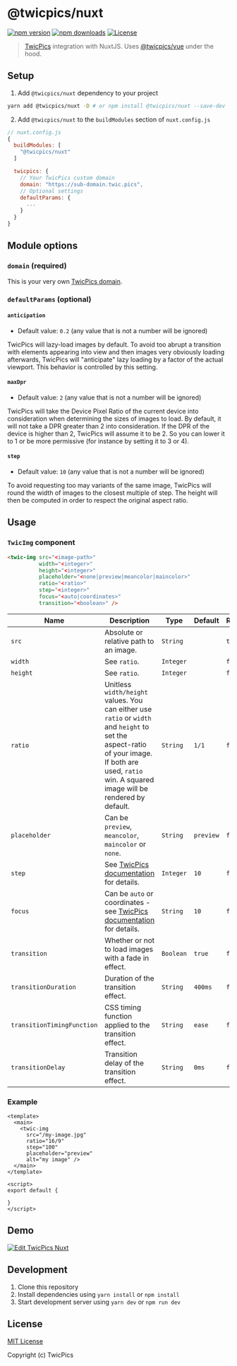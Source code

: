 # @twicpics/nuxt

[![npm version][npm-version-src]][npm-version-href]
[![npm downloads][npm-downloads-src]][npm-downloads-href]
[![License][license-src]][license-href]

> [TwicPics](https://www.twicpics.com) integration with NuxtJS. Uses [@twicpics/vue](https://github.com/TwicPics/vue-twicpics) under the hood.

## Setup

1.  Add `@twicpics/nuxt` dependency to your project

```bash
yarn add @twicpics/nuxt -D # or npm install @twicpics/nuxt --save-dev
```

2.  Add `@twicpics/nuxt` to the `buildModules` section of `nuxt.config.js`

```js
// nuxt.config.js
{
  buildModules: [
    "@twicpics/nuxt"
  ]

  twicpics: {
    // Your TwicPics custom domain
    domain: "https://sub-domain.twic.pics",
    // Optional settings
    defaultParams: {
      ...
    }
  }
}
```

## Module options

### `domain` (required)

This is your very own [TwicPics domain](https://www.twicpics.com/documentation/subdomain/). 

### `defaultParams` (optional)

#### `anticipation`

*   Default value: `0.2` (any value that is not a number will be ignored)

TwicPics will lazy-load images by default. To avoid too abrupt a transition with elements appearing into view and then images very obviously loading afterwards, TwicPics will "anticipate" lazy loading by a factor of the actual viewport. This behavior is controlled by this setting.

#### `maxDpr`

*   Default value: `2` (any value that is not a number will be ignored)

TwicPics will take the Device Pixel Ratio of the current device into consideration when determining the sizes of images to load. By default, it will not take a DPR greater than 2 into consideration. If the DPR of the device is higher than 2, TwicPics will assume it to be 2. So you can lower it to 1 or be more permissive (for instance by setting it to 3 or 4).

#### `step`

*   Default value: `10` (any value that is not a number will be ignored)

To avoid requesting too may variants of the same image, TwicPics will round the width of images to the closest multiple of step. The height will then be computed in order to respect the original aspect ratio.

## Usage

### `TwicImg` component

```html
<twic-img src="<image-path>"
          width="<integer>"
          height="<integer>"
          placeholder="<none|preview|meancolor|maincolor>"
          ratio="<ratio>"
          step="<integer>"
          focus="<auto|coordinates>"
          transition="<boolean>" />
```

| Name | Description | Type | Default | Required |
|------|-------------|------|---------|----------|
| `src` | Absolute or relative path to an image. | `String` | | `true` |
| `width` | See `ratio`. | `Integer` | | `false` |
| `height` | See `ratio`. | `Integer` | | `false` |
| `ratio` | Unitless `width/height` values. You can either use `ratio` or `width` and `height` to set the aspect-ratio of your image. If both are used, `ratio` win. A squared image will be rendered by default. | `String` | `1/1` | `false` |
| `placeholder` | Can be `preview`, `meancolor`, `maincolor` or `none`. | `String` | `preview` | `false` |
| `step` | See [TwicPics documentation](https://www.twicpics.com/documentation/script-attributes-image/#data-twic-src-step) for details. | `Integer` | `10` | `false` |
| `focus` | Can be `auto` or coordinates - see [TwicPics documentation](https://www.twicpics.com/documentation/script-attributes-image/#data-twic-src-focus) for details. | `String` | `10` | `false` |
| `transition` | Whether or not to load images with a fade in effect. | `Boolean` | `true` | `false` |
| `transitionDuration` | Duration of the transition effect. | `String` | `400ms` | `false` |
| `transitionTimingFunction` | CSS timing function applied to the transition effect. | `String` | `ease` | `false` |
| `transitionDelay` | Transition delay of the transition effect. | `String` | `0ms` | `false` |

### Example

```vue
<template>
  <main>
    <twic-img
      src="/my-image.jpg"
      ratio="16/9"
      step="100"
      placeholder="preview"
      alt="my image" />
  </main>
</template>

<script>
export default {

}
</script>
```

## Demo

[![Edit TwicPics Nuxt](https://codesandbox.io/static/img/play-codesandbox.svg)](https://codesandbox.io/s/twicpics-nuxt-cfq8n?fontsize=14&hidenavigation=1&theme=dark)

## Development

1.  Clone this repository
2.  Install dependencies using `yarn install` or `npm install`
3.  Start development server using `yarn dev` or `npm run dev`

## License

[MIT License](./LICENSE)

Copyright (c) TwicPics

<!-- Badges -->
[npm-version-src]: https://img.shields.io/npm/v/@twicpics/nuxt/latest.svg
[npm-version-href]: https://npmjs.com/package/@twicpics/nuxt

[npm-downloads-src]: https://img.shields.io/npm/dt/@twicpics/nuxt.svg
[npm-downloads-href]: https://npmjs.com/package/@twicpics/nuxt

[license-src]: https://img.shields.io/npm/l/@twicpics/nuxt.svg
[license-href]: https://npmjs.com/package/@twicpics/nuxt
